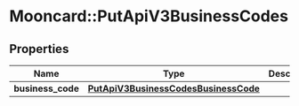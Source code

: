 # Mooncard::PutApiV3BusinessCodes

## Properties
Name | Type | Description | Notes
------------ | ------------- | ------------- | -------------
**business_code** | [**PutApiV3BusinessCodesBusinessCode**](PutApiV3BusinessCodesBusinessCode.md) |  | 


